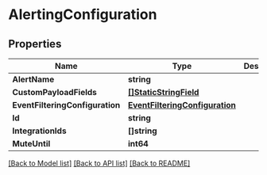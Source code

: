 # AlertingConfiguration

## Properties

Name | Type | Description | Notes
------------ | ------------- | ------------- | -------------
**AlertName** | **string** |  | 
**CustomPayloadFields** | [**[]StaticStringField**](StaticStringField.md) |  | 
**EventFilteringConfiguration** | [**EventFilteringConfiguration**](EventFilteringConfiguration.md) |  | 
**Id** | **string** |  | 
**IntegrationIds** | **[]string** |  | 
**MuteUntil** | **int64** |  | [optional] 

[[Back to Model list]](../README.md#documentation-for-models) [[Back to API list]](../README.md#documentation-for-api-endpoints) [[Back to README]](../README.md)


